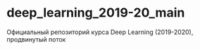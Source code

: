 # deep_learning_2019-20_main
Официальный репозиторий курса Deep Learning (2019-2020), продвинутый поток

